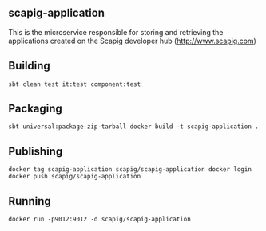## scapig-application

This is the microservice responsible for storing and retrieving the applications created on the Scapig developer hub (http://www.scapig.com)

## Building
``
sbt clean test it:test component:test
``

## Packaging
``
sbt universal:package-zip-tarball
docker build -t scapig-application .
``

## Publishing
``
docker tag scapig-application scapig/scapig-application
docker login
docker push scapig/scapig-application
``

## Running
``
docker run -p9012:9012 -d scapig/scapig-application
``
